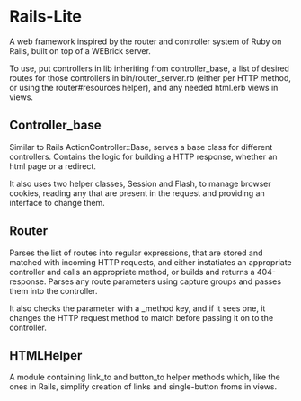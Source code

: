 # Rails-Lite
A web framework inspired by the router and controller system of Ruby on Rails, built
on top of a WEBrick server.

To use, put controllers in lib inheriting from controller_base, a list of desired 
routes for those controllers in bin/router_server.rb (either per HTTP method, or 
using the router#resources helper), and any needed html.erb views in views.

## Controller_base
Similar to Rails ActionController::Base, serves a base class for different 
controllers. Contains the logic for building a HTTP response, whether an html page 
or a redirect. 

It also uses two helper classes, Session and Flash, to manage browser cookies, reading
any that are present in the request and providing an interface to change them.

## Router
Parses the list of routes into regular expressions, that are stored and matched with
incoming HTTP requests, and either instatiates an appropriate controller and calls an
appropriate method, or builds and returns a 404-response. Parses any route parameters
using capture groups and passes them into the controller.

It also checks the parameter with a _method key, and if it sees one, it changes the
HTTP request method to match before passing it on to the controller.

## HTMLHelper
A module containing link_to and button_to helper methods which, like the ones in Rails,
simplify creation of links and single-button froms in views.

